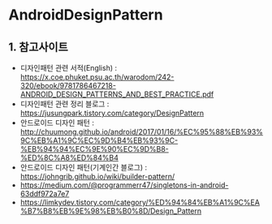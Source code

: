 # AndroidDesignPattern

## 1. 참고사이트
 - 디자인패턴 관련 서적(English) : https://x.coe.phuket.psu.ac.th/warodom/242-320/ebook/9781786467218-ANDROID_DESIGN_PATTERNS_AND_BEST_PRACTICE.pdf
 - 디자인패턴 관련 정리 블로그 : https://jusungpark.tistory.com/category/DesignPattern
 - 안드로이드 디자인 패턴 : http://chuumong.github.io/android/2017/01/16/%EC%95%88%EB%93%9C%EB%A1%9C%EC%9D%B4%EB%93%9C-%EB%94%94%EC%9E%90%EC%9D%B8-%ED%8C%A8%ED%84%B4
 - 안드로이드 디자인 패턴(기계인간 블로그) : https://johngrib.github.io/wiki/builder-pattern/
 - https://medium.com/@programmerr47/singletons-in-android-63ddf972a7e7
 - https://limkydev.tistory.com/category/%ED%94%84%EB%A1%9C%EA%B7%B8%EB%9E%98%EB%B0%8D/Design_Pattern